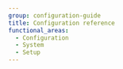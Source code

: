 ```yaml
---
group: configuration-guide
title: Configuration reference
functional_areas:
  - Configuration
  - System
  - Setup
---
```

